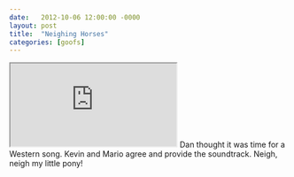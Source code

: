 ```yaml
---
date:   2012-10-06 12:00:00 -0000
layout: post
title:  "Neighing Horses"
categories: [goofs]
---
```

<iframe src="https://www.youtube.com/embed/MBQc4TI1Yr4?rel=0" allowfullscreen="allowfullscreen"></iframe>
Dan thought it was time for a Western song. Kevin and Mario agree and provide the soundtrack. Neigh, neigh my little pony!
